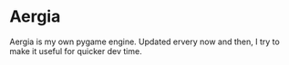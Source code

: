 Aergia
=========

Aergia is my own pygame engine. Updated ervery now and then, I try to make it useful for quicker dev time.
